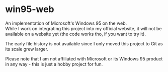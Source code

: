 # win95-web
An implementation of Microsoft's Windows 95 on the web.<br>
While I work on integrating this project into my official website, it will not be available on a website yet (the code works tho, if you want to try it).

The early file history is not available since I only moved this project to Git as its scale grew larger.

Please note that I am not affiliated with Microsoft or its Windows 95 product in any way - this is just a hobby project for fun.
